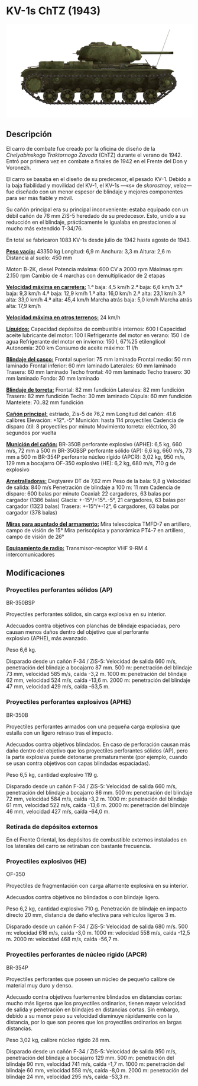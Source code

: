 # KV-1s ChTZ (1943)

![_kv1s](../images/_kv1s.png)

## Descripción

El carro de combate fue creado por la oficina de diseño de la <i>Chelyabinskogo Traktornogo Zavoda</i> (ChTZ) durante el verano de 1942. Entró por primera vez en combate a finales de 1942 en el Frente del Don y Voronezh.

El carro se basaba en el diseño de su predecesor, el pesado KV-1. Debido a la baja fiabilidad y movilidad del KV-1, el KV-1s —«s» de <i>skorostnoy</i>, veloz— fue diseñado con un menor espesor de blindaje y mejores componentes para ser más fiable y móvil.

Su cañón principal era su principal inconveniente: estaba equipado con un débil cañón de 76 mm ZiS-5 heredado de su predecesor. Esto, unido a su reducción en el blindaje, prácticamente le igualaba en prestaciones al mucho más extendido T-34/76.

En total se fabricaron 1083 KV-1s desde julio de 1942 hasta agosto de 1943.

<b><u>Peso vacío:</u></b> 43350 kg
Longitud: 6,9 m
Anchura: 3,3 m
Altura: 2,6 m
Distancia al suelo: 450 mm

Motor: В-2К, diesel
Potencia máxima: 600 CV a 2000 rpm
Máximas rpm: 2.150 rpm
Cambio de 4 marchas con demultiplicador de 2 etapas

<b><u>Velocidad máxima en carretera:</u></b>
1.ª baja: 4,5 km/h
2.ª baja: 6,6 km/h
3.ª baja: 9,3 km/h
4.ª baja: 12,9 km/h
1.ª alta: 16,0 km/h
2.ª alta: 23,1 km/h
3.ª alta: 33,0 km/h
4.ª alta: 45,4 km/h
Marcha atrás baja: 5,0 km/h
Marcha atrás alta: 17,9 km/h

<b><u>Velocidad máxima en otros terrenos:</u></b> 24 km/h

<b><u>Líquidos:</u></b>
Capacidad depósitos de combustible internos: 600 l
Capacidad aceite lubricante del motor: 100 l
Refrigerante del motor en verano: 150 l de agua
Refrigerante del motor en invierno: 150 l, 67%25 etilenglicol
Autonomía: 200 km
Consumo de aceite máximo: 11 l/h

<b><u>Blindaje del casco:</u></b>
Frontal superior: 75 mm laminado
Frontal medio: 50 mm laminado
Frontal inferior: 60 mm laminado
Laterales: 60 mm laminado
Trasera: 60 mm laminado
Techo frontal: 40 mm laminado
Techo trasero: 30 mm laminado
Fondo: 30 mm laminado

<b><u>Blindaje de torreta:</u></b>
Frontal: 82 mm fundición
Laterales: 82 mm fundición
Trasera: 82 mm fundición
Techo: 30 mm laminado
Cúpula: 60 mm fundición
Mantelete: 70..82 mm fundición

<b><u>Cañón principal:</u></b> estriado, Zis-5 de 76,2 mm
Longitud del cañón: 41.6 calibres
Elevación: +12°..-5°
Munición: hasta 114 proyectiles
Cadencia de disparo útil: 8 proyectiles por minuto
Movimiento torreta: eléctrico, 30 segundos por vuelta

<b><u>Munición del cañón:</u></b>
BR-350B perforante explosivo (APHE): 6,5 kg, 660 m/s, 72 mm a 500 m
BR-350BSP perforante sólido (AP): 6,6 kg, 660 m/s, 73 mm a 500 m
BR-354P perforante núcleo rígido (APCR): 3,02 kg, 950 m/s, 129 mm a bocajarro
OF-350 explosivo (HE): 6,2 kg, 680 m/s, 710 g de explosivo

<b><u>Ametralladoras:</u></b> Degtyarev DT de 7,62 mm
Peso de la bala: 9,8 g
Velocidad de salida: 840 m/s
Penetración de blindaje a 100 m: 11 mm
Cadencia de disparo: 600 balas por minuto
Coaxial: 22 cargadores, 63 balas por cargador (1386 balas)
Glacis: +-15°/+15°..-5°, 21 cargadores, 63 balas por cargador (1323 balas)
Trasera: +-15°/+-12°, 6 cargadores, 63 balas por cargador (378 balas)

<b><u>Miras para apuntado del armamento:</u></b>
Mira telescópica TMFD-7 en artillero, campo de visión de 15°
Mira periscópica y panorámica PT4-7 en artillero, campo de visión de 26°

<b><u>Equipamiento de radio:</u></b>
Transmisor-receptor VHF 9-RM
4 intercomunicadores


## Modificaciones

### Proyectiles perforantes sólidos (AP)

BR-350BSP

Proyectiles perforantes sólidos, sin carga explosiva en su interior.

Adecuados contra objetivos con planchas de blindaje espaciadas, pero causan menos daños dentro del objetivo que el perforante explosivo (APHE), más avanzado.

Peso 6,6 kg.

Disparado desde un cañón F-34 / ZiS-5:
Velocidad de salida 660 m/s, penetración del blindaje a bocajarro 87 mm.
500 m: penetración del blindaje 73 mm, velocidad 585 m/s, caída -3,2 m.
1000 m: penetración del blindaje 62 mm, velocidad 524 m/s, caída -13,6 m.
2000 m: penetración del blindaje 47 mm, velocidad 429 m/s, caída -63,5 m.
### Proyectiles perforantes explosivos (APHE)

BR-350B

Proyectiles perforantes armados con una pequeña carga explosiva que estalla con un ligero retraso tras el impacto.

Adecuados contra objetivos blindados. En caso de perforación causan más daño dentro del objetivo que los proyectiles perforantes sólidos (AP), pero la parte explosiva puede detonarse prematuramente (por ejemplo, cuando se usan contra objetivos con capas blindadas espaciadas).

Peso 6,5 kg, cantidad explosivo 119 g.

Disparado desde un cañón F-34 / ZiS-5:
Velocidad de salida 660 m/s, penetración del blindaje a bocajarro 86 mm.
500 m: penetración del blindaje 72 mm, velocidad 584 m/s, caída -3,2 m.
1000 m: penetración del blindaje 61 mm, velocidad 522 m/s, caída -13,6 m.
2000 m: penetración del blindaje 46 mm, velocidad 427 m/s, caída -64,0 m.
### Retirada de depósitos externos

En el Frente Oriental, los depósitos de combustible externos instalados en los laterales del carro se retiraban con bastante frecuencia.

### Proyectiles explosivos (HE)

OF-350

Proyectiles de fragmentación con carga altamente explosiva en su interior.

Adecuados contra objetivos no blindados o con blindaje ligero.

Peso 6,2 kg, cantidad explosivo 710 g.
Penetración de blindaje en impacto directo 20 mm, distancia de daño efectiva para vehículos ligeros 3 m.

Disparado desde un cañón F-34 / ZiS-5:
Velocidad de salida 680 m/s.
500 m: velocidad 616 m/s, caída -3,0 m.
1000 m: velocidad 558 m/s, caída -12,5 m.
2000 m: velocidad 468 m/s, caída -56,7 m.
### Proyectiles perforantes de núcleo rígido (APCR)

BR-354P

Proyectiles perforantes que poseen un núcleo de pequeño calibre de material muy duro y denso.

Adecuado contra objetivos fuertementre blindados en distancias cortas: mucho más ligeros que los proyectiles ordinarios, tienen mayor velocidad de salida y penetración en blindajes en distancias cortas. Sin embargo, debido a su menor peso su velocidad disminuye rápidamente con la distancia, por lo que son peores que los proyectiles ordinarios en largas distancias.

Peso 3,02 kg, calibre núcleo rígido 28 mm.

Disparado desde un cañón F-34 / ZiS-5:
Velocidad de salida 950 m/s, penetración del blindaje a bocajarro 129 mm.
500 m: penetración del blindaje 90 mm, velocidad 741 m/s, caída -1,7 m.
1000 m: penetración del blindaje 60 mm, velocidad 558 m/s, caída -8,0 m.
2000 m: penetración del blindaje 24 mm, velocidad 295 m/s, caída -53,3 m.